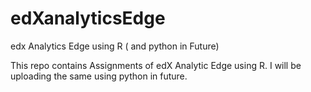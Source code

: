 # edXanalyticsEdge
edx Analytics Edge using R ( and python in Future)

This repo contains Assignments of edX Analytic Edge using R. I will be uploading the same using python in future.
